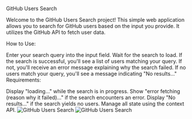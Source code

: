 GitHub Users Search

Welcome to the GitHub Users Search project! This simple web application allows you to search for GitHub users based on the input you provide. It utilizes the GitHub API to fetch user data.

How to Use:

Enter your search query into the input field.
Wait for the search to load. If the search is successful, you'll see a list of users matching your query. If not, you'll receive an error message explaining why the search failed.
If no users match your query, you'll see a message indicating "No results..."
Requirements:

Display "loading..." while the search is in progress.
Show "error fetching (reason why it failed)..." if the search encounters an error.
Display "No results..." if the search yields no users.
Manage all state using the context API.
![GitHub Users Search](./gitHubusersSearch1.png)
![GitHub Users Search](./gitHubusersSearch2.png)
